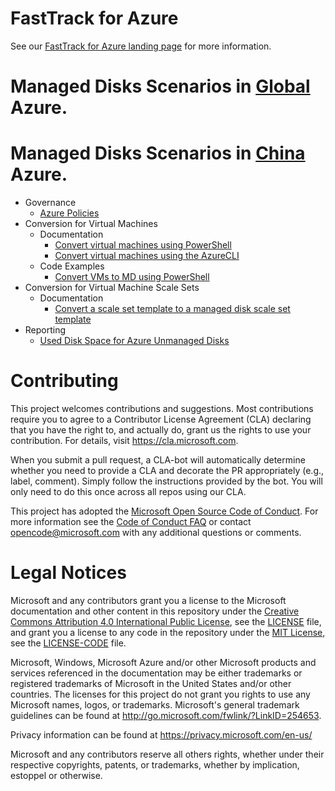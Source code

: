 # FastTrack for Azure

See our [FastTrack for Azure landing page](https://github.com/Azure/FastTrackForAzure) for more information.

# Managed Disks Scenarios in [Global](https://github.com/Azure/fta-manageddisks) Azure.

# Managed Disks Scenarios in [China](./managed-disk-azurechina.md) Azure. 

* Governance
    - [Azure Policies](./azure-policies/azure-policies-for-managed-disks.md)
* Conversion for Virtual Machines
    - Documentation
        - [Convert virtual machines using PowerShell](https://docs.microsoft.com/en-us/azure/virtual-machines/windows/convert-unmanaged-to-managed-disks)
        - [Convert virtual machines using the AzureCLI](https://docs.microsoft.com/en-us/azure/virtual-machines/linux/convert-unmanaged-to-managed-disks)
    - Code Examples
        - [Convert VMs to MD using PowerShell](./azure-convertvmtomd/azure-convert-vms-to-md.md)
* Conversion for Virtual Machine Scale Sets
    - Documentation
        - [Convert a scale set template to a managed disk scale set template](https://docs.microsoft.com/en-us/azure/virtual-machine-scale-sets/virtual-machine-scale-sets-convert-template-to-md)
* Reporting
    - [Used Disk Space for Azure Unmanaged Disks](./azure-unmanageddiskreport/azure-unmanaged-disk-report.md)

# Contributing

This project welcomes contributions and suggestions.  Most contributions require you to agree to a
Contributor License Agreement (CLA) declaring that you have the right to, and actually do, grant us
the rights to use your contribution. For details, visit https://cla.microsoft.com.

When you submit a pull request, a CLA-bot will automatically determine whether you need to provide
a CLA and decorate the PR appropriately (e.g., label, comment). Simply follow the instructions
provided by the bot. You will only need to do this once across all repos using our CLA.

This project has adopted the [Microsoft Open Source Code of Conduct](https://opensource.microsoft.com/codeofconduct/).
For more information see the [Code of Conduct FAQ](https://opensource.microsoft.com/codeofconduct/faq/) or
contact [opencode@microsoft.com](mailto:opencode@microsoft.com) with any additional questions or comments.

# Legal Notices

Microsoft and any contributors grant you a license to the Microsoft documentation and other content
in this repository under the [Creative Commons Attribution 4.0 International Public License](https://creativecommons.org/licenses/by/4.0/legalcode),
see the [LICENSE](LICENSE) file, and grant you a license to any code in the repository under the [MIT License](https://opensource.org/licenses/MIT), see the
[LICENSE-CODE](LICENSE-CODE) file.

Microsoft, Windows, Microsoft Azure and/or other Microsoft products and services referenced in the documentation
may be either trademarks or registered trademarks of Microsoft in the United States and/or other countries.
The licenses for this project do not grant you rights to use any Microsoft names, logos, or trademarks.
Microsoft's general trademark guidelines can be found at http://go.microsoft.com/fwlink/?LinkID=254653.

Privacy information can be found at https://privacy.microsoft.com/en-us/

Microsoft and any contributors reserve all others rights, whether under their respective copyrights, patents,
or trademarks, whether by implication, estoppel or otherwise.
